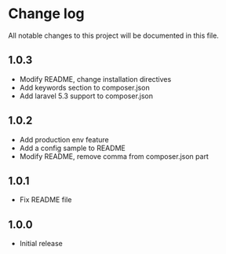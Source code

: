 # Change log

All notable changes to this project will be documented in this file.

## 1.0.3

- Modify README, change installation directives
- Add keywords section to composer.json
- Add laravel 5.3 support to composer.json

## 1.0.2

- Add production env feature
- Add a config sample to README
- Modify README, remove comma from composer.json part

## 1.0.1

- Fix README file

## 1.0.0

- Initial release
